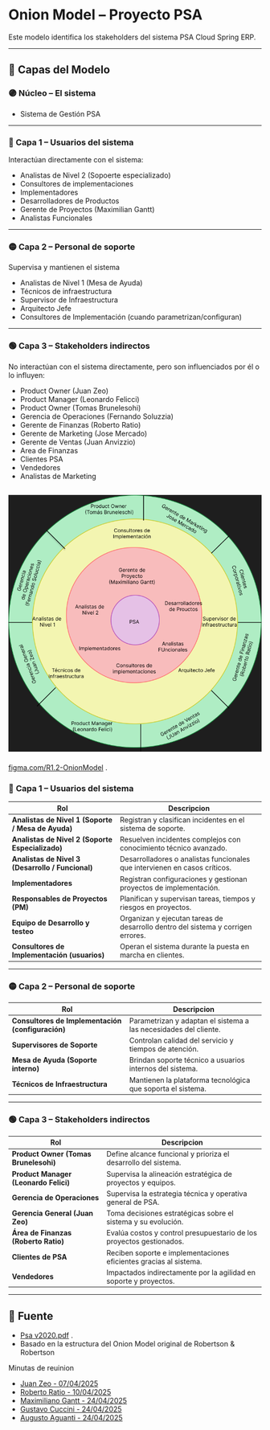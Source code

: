 # Onion Model – Proyecto PSA

Este modelo identifica los stakeholders del sistema PSA Cloud Spring ERP.

---

## 🧅 Capas del Modelo

### 🟣 Núcleo – El sistema

- Sistema de Gestión PSA

---

### 🔴 Capa 1 – Usuarios del sistema

Interactúan directamente con el sistema:

- Analistas de Nivel 2 (Sopoerte especializado)
- Consultores de implementaciones
- Implementadores
- Desarrolladores de Productos
- Gerente de Proyectos (Maximilian Gantt)
- Analistas Funcionales

---

### 🟡 Capa 2 – Personal de soporte

Supervisa y mantienen el sistema

- Analistas de Nivel 1 (Mesa de Ayuda)
- Técnicos de infraestructura
- Supervisor de Infraestructura
- Arquitecto Jefe
- Consultores de Implementación (cuando parametrizan/configuran)

---

### 🟢 Capa 3 – Stakeholders indirectos

No interactúan con el sistema directamente, pero son influenciados por él o lo influyen:

- Product Owner (Juan Zeo)
- Product Manager (Leonardo Felicci)
- Product Owner (Tomas Brunelesohi)
- Gerencia de Operaciones (Fernando Soluzzia)
- Gerente de Finanzas (Roberto Ratio)
- Gerente de Marketing (Jose Mercado)
- Gerente de Ventas (Juan Anvizzio)
- Area de Finanzas
- Clientes PSA
- Vendedores
- Analistas de Marketing

## ![Onion Model](<img/R1.2 Onion Model.png>)

[figma.com/R1.2-OnionModel](https://www.figma.com/design/F0SGrgwunPUi7RblxnMZny/R1.2-Onion-Model?node-id=0-1&t=NHcL0pkH9tGpiTU9-1) .

### 🔴 **Capa 1 – Usuarios del sistema**

| Rol                                                | Descripcion                                                                      |
| -------------------------------------------------- | -------------------------------------------------------------------------------- |
| **Analistas de Nivel 1 (Soporte / Mesa de Ayuda)** | Registran y clasifican incidentes en el sistema de soporte.                      |
| **Analistas de Nivel 2 (Soporte Especializado)**   | Resuelven incidentes complejos con conocimiento técnico avanzado.                |
| **Analistas de Nivel 3 (Desarrollo / Funcional)**  | Desarrolladores o analistas funcionales que intervienen en casos críticos.       |
| **Implementadores**                                | Registran configuraciones y gestionan proyectos de implementación.               |
| **Responsables de Proyectos (PM)**                 | Planifican y supervisan tareas, tiempos y riesgos en proyectos.                  |
| **Equipo de Desarrollo y testeo**                  | Organizan y ejecutan tareas de desarrollo dentro del sistema y corrigen errores. |
| **Consultores de Implementación (usuarios)**       | Operan el sistema durante la puesta en marcha en clientes.                       |

---

### 🟡 **Capa 2 – Personal de soporte**

| Rol                                               | Descripcion                                                      |
| ------------------------------------------------- | ---------------------------------------------------------------- |
| **Consultores de Implementación (configuración)** | Parametrizan y adaptan el sistema a las necesidades del cliente. |
| **Supervisores de Soporte**                       | Controlan calidad del servicio y tiempos de atención.            |
| **Mesa de Ayuda (Soporte interno)**               | Brindan soporte técnico a usuarios internos del sistema.         |
| **Técnicos de Infraestructura**                   | Mantienen la plataforma tecnológica que soporta el sistema.      |

---

### 🟢 **Capa 3 – Stakeholders indirectos**

| Rol                                   | Descripcion                                                          |
| ------------------------------------- | -------------------------------------------------------------------- |
| **Product Owner (Tomas Brunelesohi)** | Define alcance funcional y prioriza el desarrollo del sistema.       |
| **Product Manager (Leonardo Felici)** | Supervisa la alineación estratégica de proyectos y equipos.          |
| **Gerencia de Operaciones**           | Supervisa la estrategia técnica y operativa general de PSA.          |
| **Gerencia General (Juan Zeo)**       | Toma decisiones estratégicas sobre el sistema y su evolución.        |
| **Área de Finanzas (Roberto Ratio)**  | Evalúa costos y control presupuestario de los proyectos gestionados. |
| **Clientes de PSA**                   | Reciben soporte e implementaciones eficientes gracias al sistema.    |
| **Vendedores**                        | Impactados indirectamente por la agilidad en soporte y proyectos.    |

---

## 📎 Fuente

- [Psa v2020.pdf](https://drive.google.com/drive/folders/0B-OprvtGicVBYmpGUi1OMGsxLUU?resourcekey=0-9XgFyQ4ip67BE8zXErZ4Xg) .
- Basado en la estructura del Onion Model original de Robertson & Robertson

Minutas de reuinion

- [Juan Zeo - 07/04/2025](../Minutas/minuta-JuanZeo-07042025.md)
- [Roberto Ratio - 10/04/2025](../Minutas/minuta-RobertoRatio-10042025.md)
- [Maximiliano Gantt - 24/04/2025](../Minutas/minuta-MaximilianoGantt-24042025.md)
- [Gustavo Cuccini - 24/04/2025](../Minutas/minuta-GustavoCuccina-24042025.md)
- [Augusto Aguanti - 24/04/2025](../Minutas/minuta-AugustoAguanti-24042025.md)
